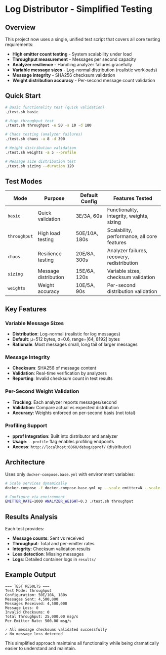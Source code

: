 # Log Distributor - Simplified Testing

## Overview

This project now uses a single, unified test script that covers all core testing requirements:

- **High emitter count testing** - System scalability under load
- **Throughput measurement** - Messages per second capacity  
- **Analyzer resilience** - Handling analyzer failures gracefully
- **Variable message sizes** - Log-normal distribution (realistic workloads)
- **Message integrity** - SHA256 checksum validation
- **Weight distribution accuracy** - Per-second message count validation

## Quick Start

```bash
# Basic functionality test (quick validation)
./test.sh basic

# High throughput test  
./test.sh throughput -e 50 -a 10 -d 180

# Chaos testing (analyzer failures)
./test.sh chaos -a 8 -d 300

# Weight distribution validation
./test.sh weights -a 5 --profile

# Message size distribution test
./test.sh sizing --duration 120
```

## Test Modes

| Mode | Purpose | Default Config | Features Tested |
|------|---------|----------------|-----------------|
| `basic` | Quick validation | 3E/3A, 60s | Functionality, integrity, weights, sizing |
| `throughput` | High load testing | 50E/10A, 180s | Scalability, performance, all core features |
| `chaos` | Resilience testing | 20E/8A, 300s | Analyzer failures, recovery, redistribution |
| `sizing` | Message distribution | 15E/6A, 120s | Variable sizes, checksum validation |
| `weights` | Weight accuracy | 10E/5A, 90s | Per-second distribution validation |

## Key Features

### Variable Message Sizes
- **Distribution**: Log-normal (realistic for log messages)
- **Default**: μ=512 bytes, σ=0.6, range=[64, 8192] bytes  
- **Rationale**: Most messages small, long tail of larger messages

### Message Integrity
- **Checksum**: SHA256 of message content
- **Validation**: Real-time verification by analyzers
- **Reporting**: Invalid checksum count in test results

### Per-Second Weight Validation
- **Tracking**: Each analyzer reports messages/second
- **Validation**: Compare actual vs expected distribution
- **Accuracy**: Weights enforced on per-second basis (not total)

### Profiling Support
- **pprof Integration**: Built into distributor and analyzer
- **Usage**: `--profile` flag enables profiling endpoints
- **Access**: `http://localhost:6060/debug/pprof/` (distributor)

## Architecture

Uses only `docker-compose.base.yml` with environment variables:

```bash
# Scale services dynamically
docker-compose -f docker-compose.base.yml up --scale emitter=N --scale analyzer=M

# Configure via environment
EMITTER_RATE=1000 ANALYZER_WEIGHT=0.3 ./test.sh throughput
```

## Results Analysis

Each test provides:
- **Message counts**: Sent vs received
- **Throughput**: Total and per-emitter rates
- **Integrity**: Checksum validation results  
- **Loss detection**: Missing messages
- **Logs**: Detailed container logs in `results/`

## Example Output

```
=== TEST RESULTS ===
Test Mode: throughput
Configuration: 50E/10A, 180s
Messages Sent: 4,500,000
Messages Received: 4,500,000
Message Loss: 0
Invalid Checksums: 0
Total Throughput: 25,000.00 msg/s
Per-Emitter Rate: 500.00 msg/s

✓ All message checksums validated successfully
✓ No message loss detected
```

This simplified approach maintains all functionality while being dramatically easier to understand and maintain.